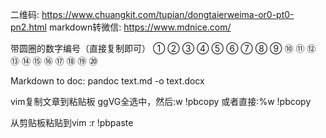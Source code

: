 二维码: https://www.chuangkit.com/tupian/dongtaierweima-or0-pt0-pn2.html
markdown转微信: https://www.mdnice.com/

带圆圈的数字编号（直接复制即可）
① ② ③ ④ ⑤ ⑥ ⑦ ⑧ ⑨ ⑩
⑪ ⑫ ⑬ ⑭ ⑮ ⑯ ⑰ ⑱ ⑲ ⑳

Markdown to doc: pandoc text.md -o text.docx

vim复制文章到粘贴板
ggVG全选中，然后:w !pbcopy
或者直接:%w !pbcopy

从剪贴板粘贴到vim
:r !pbpaste
